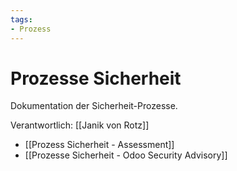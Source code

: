 ```yaml
---
tags:
- Prozess
---
```

# Prozesse Sicherheit
Dokumentation der Sicherheit-Prozesse.

Verantwortlich: [[Janik von Rotz]]

* [[Prozess Sicherheit - Assessment]]
* [[Prozesse Sicherheit - Odoo Security Advisory]]